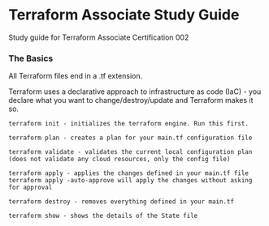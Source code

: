 # Terraform Associate Study Guide
Study guide for Terraform Associate Certification 002

### The Basics

All Terraform files end in a .tf extension. 

Terraform uses a declarative approach to infrastructure as code (IaC) - you declare what you want to change/destroy/update and Terraform makes it so.



    terraform init - initializes the terraform engine. Run this first.
  
    terraform plan - creates a plan for your main.tf configuration file
  
    terraform validate - validates the current local configuration plan (does not validate any cloud resources, only the config file)
  
    terraform apply - applies the changes defined in your main.tf file
    terraform apply -auto-approve will apply the changes without asking for approval
  
    terraform destroy - removes everything defined in your main.tf
  
    terraform show - shows the details of the State file
  
  
